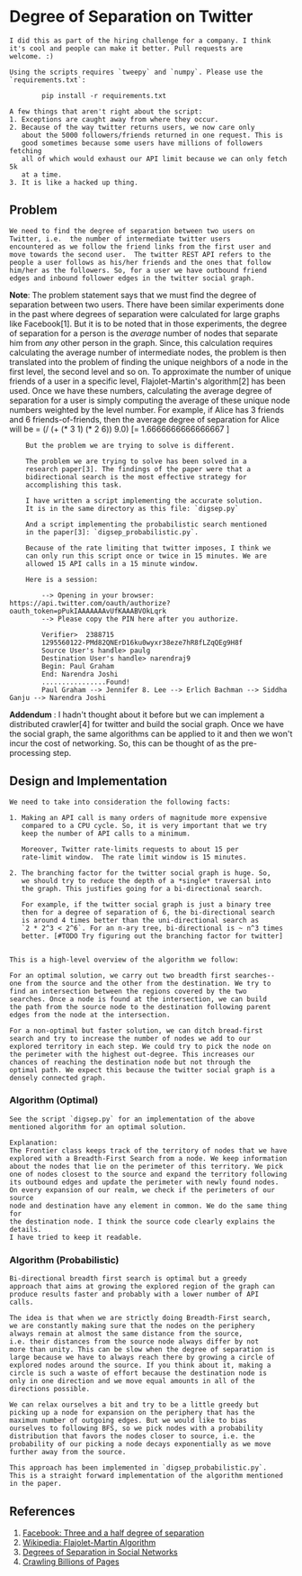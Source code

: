 # Degree of Separation on Twitter
    
    I did this as part of the hiring challenge for a company. I think
    it's cool and people can make it better. Pull requests are
    welcome. :)

    Using the scripts requires `tweepy` and `numpy`. Please use the
    `requirements.txt`:
    
```shell
        pip install -r requirements.txt 
```
    
    A few things that aren't right about the script:
    1. Exceptions are caught away from where they occur.
    2. Because of the way twitter returns users, we now care only
       about the 5000 followers/friends returned in one request. This is
       good sometimes because some users have millions of followers fetching
       all of which would exhaust our API limit because we can only fetch 5k
       at a time.
    3. It is like a hacked up thing. 
       
    
## Problem 

    We need to find the degree of separation between two users on
    Twitter, i.e.  the number of intermediate twitter users
    encountered as we follow the friend links from the first user and
    move towards the second user.  The twitter REST API refers to the
    people a user follows as his/her friends and the ones that follow
    him/her as the followers. So, for a user we have outbound friend
    edges and inbound follower edges in the twitter social graph.
    

 **Note**: The problem statement says that we must find the degree of
        separation between two users. There have been similar
        experiments done in the past where degrees of separation were
        calculated for large graphs like Facebook[1]. But it is to be
        noted that in those experiments, the degree of separation for
        a person is the *average* number of nodes that separate him
        from *any* other person in the graph. Since, this calculation
        requires calculating the average number of intermediate nodes,
        the problem is then translated into the problem of finding the
        unique neighbors of a node in the first level, the second
        level and so on. To approximate the number of unique friends
        of a user in a specific level, Flajolet-Martin's algorithm[2]
        has been used. Once we have these numbers, calculating the
        average degree of separation for a user is simply computing
        the average of these unique node numbers weighted by the level
        number. For example, if Alice has 3 friends and 6
        friends-of-friends, then the average degree of separation for
        Alice will be = (/ (+ (* 3 1) (* 2 6)) 9.0)
        [= 1.6666666666666667 ]
        
        But the problem we are trying to solve is different.
        
        The problem we are trying to solve has been solved in a
        research paper[3]. The findings of the paper were that a
        bidirectional search is the most effective strategy for
        accomplishing this task. 
        
        I have written a script implementing the accurate solution.
        It is in the same directory as this file: `digsep.py` 
        
        And a script implementing the probabilistic search mentioned
        in the paper[3]: `digsep_probabilistic.py`.
        
        Because of the rate limiting that twitter imposes, I think we
        can only run this script once or twice in 15 minutes. We are
        allowed 15 API calls in a 15 minute window.
        
        Here is a session:

```shell
        --> Opening in your browser: https://api.twitter.com/oauth/authorize?oauth_token=pPukIAAAAAAAvUfKAAABVOkLqrk
        --> Please copy the PIN here after you authorize.

        Verifier>  2388715
        1295560122-PMd82QNErD16ku0wyxr38eze7hR8fLZqQEg9H8f
        Source User's handle> paulg
        Destination User's handle> narendraj9
        Begin: Paul Graham
        End: Narendra Joshi
        ................Found!
        Paul Graham --> Jennifer 8. Lee --> Erlich Bachman --> Siddha Ganju --> Narendra Joshi

```
    
**Addendum** : I hadn't thought about it before but we can implement
    a distributed crawler[4] for twitter and build the social
    graph. Once we have the social graph, the same algorithms can be
    applied to it and then we won't incur the cost of networking. So,
    this can be thought of as the pre-processing step. 
        
## Design and Implementation

    We need to take into consideration the following facts:
    
    1. Making an API call is many orders of magnitude more expensive
       compared to a CPU cycle. So, it is very important that we try
       keep the number of API calls to a minimum.
           
       Moreover, Twitter rate-limits requests to about 15 per
       rate-limit window.  The rate limit window is 15 minutes.
       
    2. The branching factor for the twitter social graph is huge. So,
       we should try to reduce the depth of a *single* traversal into
       the graph. This justifies going for a bi-directional search.
       
       For example, if the twitter social graph is just a binary tree
       then for a degree of separation of 6, the bi-directional search 
       is around 4 times better than the uni-directional search as
       `2 * 2^3 < 2^6`. For an n-ary tree, bi-directional is ~ n^3 times
       better. [#TODO Try figuring out the branching factor for twitter]
   

    This is a high-level overview of the algorithm we follow:

    For an optimal solution, we carry out two breadth first searches--
    one from the source and the other from the destination. We try to
    find an intersection between the regions covered by the two
    searches. Once a node is found at the intersection, we can build
    the path from the source node to the destination following parent
    edges from the node at the intersection.
    
    For a non-optimal but faster solution, we can ditch bread-first
    search and try to increase the number of nodes we add to our
    explored territory in each step. We could try to pick the node on
    the perimeter with the highest out-degree. This increases our
    chances of reaching the destination node but not through the
    optimal path. We expect this because the twitter social graph is a
    densely connected graph. 
   
### Algorithm (Optimal)

    See the script `digsep.py` for an implementation of the above 
    mentioned algorithm for an optimal solution. 
    
    Explanation:
    The Frontier class keeps track of the territory of nodes that we have
    explored with a Breadth-First Search from a node. We keep information
    about the nodes that lie on the perimeter of this territory. We pick
    one of nodes closest to the source and expand the territory following
    its outbound edges and update the perimeter with newly found nodes.
    On every expansion of our realm, we check if the perimeters of our source
    node and destination have any element in common. We do the same thing for
    the destination node. I think the source code clearly explains the details.
    I have tried to keep it readable.

### Algorithm (Probabilistic)
    
    Bi-directional breadth first search is optimal but a greedy
    approach that aims at growing the explored region of the graph can
    produce results faster and probably with a lower number of API
    calls.
    
    The idea is that when we are strictly doing Breadth-First search,
    we are constantly making sure that the nodes on the periphery
    always remain at almost the same distance from the source,
    i.e. their distances from the source node always differ by not
    more than unity. This can be slow when the degree of separation is
    large because we have to always reach there by growing a circle of
    explored nodes around the source. If you think about it, making a
    circle is such a waste of effort because the destination node is
    only in one direction and we move equal amounts in all of the
    directions possible.
    
    We can relax ourselves a bit and try to be a little greedy but
    picking up a node for expansion on the periphery that has the
    maximum number of outgoing edges. But we would like to bias
    ourselves to following BFS, so we pick nodes with a probability
    distribution that favors the nodes closer to source, i.e. the
    probability of our picking a node decays exponentially as we move
    further away from the source. 
    
    This approach has been implemented in `digsep_probabilistic.py`.
    This is a straight forward implementation of the algorithm mentioned
    in the paper.

## References

1. [Facebook: Three and a half degree of separation](https://research.facebook.com/blog/three-and-a-half-degrees-of-separation/)
2. [Wikipedia: Flajolet-Martin Algorithm](https://en.wikipedia.org/wiki/Flajolet%E2%80%93Martin_algorithm)
3. [Degrees of Separation in Social Networks](https://www.aaai.org/ocs/index.php/SOCS/SOCS11/paper/viewFile/4031/4352)   
4. [Crawling Billions of Pages](http://engineering.bloomreach.com/crawling-billions-of-pages-building-large-scale-crawling-cluster-part-1/)       
       

    
    

    
    

